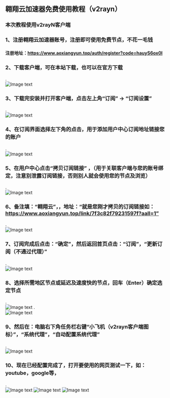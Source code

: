 ##  翱翔云加速器免费使用教程（v2rayn）
### 本次教程使用v2rayN客户端
### 1、注册翱翔云加速器账号，注册即可使用免费节点，不花一毛钱
#### 注册地址：https://www.aoxiangyun.top/auth/register?code=hauyS6ox0I
### 2、下载客户端，可在本站下载，也可以在官方下载  
.  
![Image text](https://github.com/joek4413/img/blob/main/1.png)
### 3、下载完安装并打开客户端，点击左上角“订阅” -> “订阅设置”  
.  
![Image text](https://github.com/joek4413/img/blob/main/2.png)
### 4、在订阅界面选择左下角的点击，用于添加用户中心订阅地址链接您的账户  
.  
![Image text](https://github.com/joek4413/img/blob/main/3.png)
### 5、在用户中心点击“拷贝订阅链接” ，（用于关联客户端与您的账号绑定，注意别泄露订阅链接，否则别人就会使用您的节点及浏览）  
.  
![Image text](https://github.com/joek4413/img/blob/main/4.png)
### 6、备注填：“翱翔云”，，地址：“就是您刚才拷贝的订阅链接如：https://www.aoxiangyun.top/link/7f3c82f79231597f?aall=1”
.  
![Image text](https://github.com/joek4413/img/blob/main/5.png)
### 7、订阅完成后点击：“确定”，然后返回首页点击：“订阅”，“更新订阅（不通过代理）”
.  
![Image text](https://github.com/joek4413/img/blob/main/6.png)
### 8、选择所需地区节点或延迟及速度快的节点，回车（Enter）确定选定节点
.  
![Image text](https://github.com/joek4413/img/blob/main/7.png)
.  
![Image text](https://github.com/joek4413/img/blob/main/8.png)
### 9、然后在：电脑右下角任务栏右键“小飞机（v2rayn客户端图标）”，“系统代理”，“自动配置系统代理”
.  
![Image text](https://github.com/joek4413/img/blob/main/9.png)
### 10、现在已经配置完成了，打开要使用的网页测试一下，如：youtube，google等，
.  
![Image text](https://github.com/joek4413/img/blob/main/10.png)
![Image text](https://github.com/joek4413/img/blob/main/11.png)
![Image text](https://github.com/joek4413/img/blob/main/12.png)
